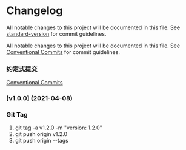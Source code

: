 # Changelog

All notable changes to this project will be documented in this file. See [standard-version](https://github.com/conventional-changelog/standard-version) for commit guidelines.

All notable changes to this project will be documented in this file.
See [Conventional Commits](https://conventionalcommits.org) for commit guidelines.

### 约定式提交

[Conventional Commits](https://www.conventionalcommits.org/zh-hans/v1.0.0/)

### [v1.0.0] (2021-04-08)

### Git Tag

1. git tag -a v1.2.0 -m "version: 1.2.0"
2. git push origin v1.2.0
3. git push origin --tags
